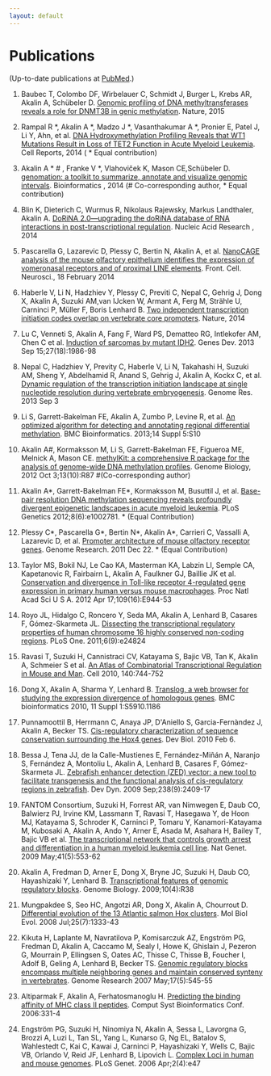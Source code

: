 ```yaml
---
layout: default
---
```


# Publications

(Up-to-date publications at [PubMed](http://www.ncbi.nlm.nih.gov/pubmed/?term=Akalin%2C+Altuna%5BFull+Author+Name%5D++OR+Alkalin%2C+Altuna%5BFull+Author+Name%5D).)

1. Baubec T, Colombo DF, Wirbelauer C, Schmidt J, Burger L, Krebs AR, <span class="highlight-contributor">Akalin A</span>, Schübeler D. [Genomic profiling of DNA methyltransferases reveals a role for DNMT3B in genic methylation](http://www.ncbi.nlm.nih.gov/pubmed/25607372). <span class="journal-name">Nature</span>, 2015  

1. Rampal R *, <span class="highlight-contributor">Akalin A</span> *, Madzo J *, Vasanthakumar A *, Pronier E, Patel J, Li Y, Ahn, et al. [DNA Hydroxymethylation Profiling Reveals that WT1 Mutations Result in Loss of TET2 Function in Acute Myeloid Leukemia](http://www.ncbi.nlm.nih.gov/pubmed/25482556). <span class="journal-name">Cell Reports</span>, 2014  ( * Equal contribution)

1. <span class="highlight-contributor">Akalin A</span> * # , <span class="highlight-contributor">Franke V</span> *, Vlahoviček K, Mason CE,Schübeler D. [genomation: a toolkit to summarize, annotate and visualize genomic intervals](http://www.ncbi.nlm.nih.gov/pubmed/25417204). <span class="journal-name">Bioinformatics  </span>, 2014 (# Co-corresponding author, * Equal contribution)

1. Blin K, Dieterich C, <span class="highlight-contributor">Wurmus R</span>, Nikolaus Rajewsky, Markus Landthaler, <span class="highlight-contributor">Akalin A</span>. [DoRiNA 2.0—upgrading the doRiNA database of RNA interactions in post-transcriptional regulation](http://www.ncbi.nlm.nih.gov/pubmed/25416797). <span class="journal-name"> Nucleic Acid Research </span>, 2014

1. Pascarella G, Lazarevic D, Plessy C, Bertin N, <span class="highlight-contributor">Akalin A</span>, et al.
   [NanoCAGE analysis of the mouse olfactory epithelium identifies the expression of vomeronasal receptors and of proximal LINE elements](http://journal.frontiersin.org/Journal/10.3389/fncel.2014.00041/abstract).
   <span class="journal-name">Front. Cell. Neurosci.</span>, 18 February 2014

2. Haberle V, Li N, Hadzhiev Y, Plessy C, Previti C, Nepal C, Gehrig J, Dong X, <span class="highlight-contributor">Akalin A</span>, Suzuki AM,van IJcken W, Armant A, Ferg M, Strähle U, Carninci P, Müller F, Boris Lenhard B.
   [Two independent transcription initiation codes overlap on vertebrate core promoters](http://www.nature.com/nature/journal/vaop/ncurrent/full/nature12974.html).
   <span class="journal-name">Nature</span>, 2014

3. Lu C, Venneti S, <span class="highlight-contributor">Akalin A</span>, Fang F, Ward PS, Dematteo RG, Intlekofer AM, Chen C et al.
   [Induction of sarcomas by mutant IDH2](http://genesdev.cshlp.org/content/27/18/1986?top=1).
   <span class="journal-name">Genes Dev</span>. 2013 Sep 15;27(18):1986-98

4. Nepal C, Hadzhiev Y, Previty C, Haberle V, Li N, Takahashi H, Suzuki AM, Sheng Y, Abdelhamid R, Anand S, Gehrig J, <span class="highlight-contributor">Akalin A</span>, Kockx C, et al.
   [Dynamic regulation of the transcription initiation landscape at single nucleotide resolution during vertebrate embryogenesis](http://genome.cshlp.org/content/23/11/1938.abstract).
   <span class="journal-name">Genome Res</span>. 2013 Sep 3

5. Li S, Garrett-Bakelman FE, <span class="highlight-contributor">Akalin A</span>, Zumbo P, Levine R, et al.
   [An optimized algorithm for detecting and annotating regional differential methylation](http://www.biomedcentral.com/1471-2105/14/S5/S10).
   <span class="journal-name">BMC Bioinformatics</span>. 2013;14 Suppl 5:S10
 
6. <span class="highlight-contributor">Akalin A</span>\#, Kormaksson M, Li S, Garrett-Bakelman FE, Figueroa ME, Melnick A, Mason CE.
   [methylKit: a comprehensive R package for the analysis of genome-wide DNA methylation profiles](http://genomebiology.com/content/13/10/R87).
   <span class="journal-name">Genome Biology</span>, 2012 Oct 3;13(10):R87 #(Co-corresponding author)

7. <span class="highlight-contributor">Akalin A</span>\*, Garrett-Bakelman FE\*, Kormaksson M, Busuttil J, et al.
   [Base-pair resolution DNA methylation sequencing reveals profoundly divergent epigenetic landscapes in acute myeloid leukemia](http://www.plosgenetics.org/article/info%3Adoi%2F10.1371%2Fjournal.pgen.1002781).
   <span class="journal-name">PLoS Genetics</span> 2012;8(6):e1002781. * (Equal Contribution)

8. Plessy C\*, Pascarella G\*, Bertin N\*, <span class="highlight-contributor">Akalin A\*</span>, Carrieri C, Vassalli A, Lazarevic D, et al.
   [Promoter architecture of mouse olfactory receptor genes](http://genome.cshlp.org/content/22/3/486.full).
    <span class="journal-name">Genome Research</span>. 2011 Dec 22. * (Equal Contribution)

9. Taylor MS, Bokil NJ, Le Cao KA, Masterman KA, Labzin LI, Semple CA, Kapetanovic R, Fairbairn L, <span class="highlight-contributor">Akalin A</span>, Faulkner GJ, Baillie JK et al.
   [Conservation and divergence in Toll-like receptor 4-regulated gene expression in primary human versus mouse macrophages](http://www.pnas.org/content/early/2012/03/23/1110156109).
    <span class="journal-name">Proc Natl Acad Sci U S A</span>. 2012 Apr 17;109(16):E944-53

10. Royo JL, Hidalgo C, Roncero Y, Seda MA, <span class="highlight-contributor">Akalin A</span>, Lenhard B, Casares F, Gómez-Skarmeta JL.
    [Dissecting the transcriptional regulatory properties of human chromosome 16 highly conserved non-coding regions](http://www.plosone.org/article/info%3Adoi%2F10.1371%2Fjournal.pone.0024824).
    <span class="journal-name">PLoS One</span>. 2011;6(9):e24824

11. Ravasi T, Suzuki H, Cannistraci CV, Katayama S, Bajic VB, Tan K, <span class="highlight-contributor">Akalin A</span>, Schmeier S et al.
    [An Atlas of Combinatorial Transcriptional Regulation in Mouse and Man](http://www.cell.com/abstract/S0092-8674%2810%2900079-6).
    <span class="journal-name"> Cell </span>2010, 140:744-752

12. Dong X,<span class="highlight-contributor"> Akalin A</span>, Sharma Y, Lenhard B.
    [Translog, a web browser for studying the expression divergence of homologous genes](http://www.biomedcentral.com/1471-2105/11/S1/S59/).
    <span class="journal-name">BMC bioinformatics</span> 2010, 11 Suppl 1:S5910.1186

13. Punnamoottil B, Herrmann C, Anaya JP, D'Aniello S, Garcia-Fernàndez J, <span class="highlight-contributor">Akalin A</span>, Becker TS.
    [Cis-regulatory characterization of sequence conservation surrounding the Hox4 genes](http://www.sciencedirect.com/science/article/pii/S0012160610000655).
    <span class="journal-name">Dev Biol</span>. 2010 Feb 6.

14. Bessa J, Tena JJ, de la Calle-Mustienes E, Fernández-Miñán A, Naranjo S, Fernández A, Montoliu L, <span class="highlight-contributor">Akalin A</span>, Lenhard B, Casares F, Gómez-Skarmeta JL.
    [Zebrafish enhancer detection (ZED) vector: a new tool to facilitate transgenesis and the functional analysis of cis-regulatory regions in zebrafish](http://onlinelibrary.wiley.com/doi/10.1002/dvdy.22051/abstract).
    <span class="journal-name">Dev Dyn</span>. 2009 Sep;238(9):2409-17

15. FANTOM Consortium, Suzuki H, Forrest AR, van Nimwegen E, Daub CO, Balwierz PJ, Irvine KM, Lassmann T, Ravasi T, Hasegawa Y, de Hoon MJ, Katayama S, Schroder K, Carninci P, Tomaru Y, Kanamori-Katayama M, Kubosaki A, <span class="highlight-contributor">Akalin A</span>, Ando Y, Arner E, Asada M, Asahara H, Bailey T, Bajic VB et al.
    [The transcriptional network that controls growth arrest and differentiation in a human myeloid leukemia cell line](http://www.nature.com/ng/journal/v41/n5/abs/ng.375.html).
    <span class="journal-name">Nat Genet</span>. 2009 May;41(5):553-62

16. <span class="highlight-contributor">Akalin A</span>, Fredman D, Arner E, Dong X, Bryne JC, Suzuki H, Daub CO, Hayashizaki Y, Lenhard B.
    [Transcriptional features of genomic regulatory blocks](http://genomebiology.com/content/10/4/r38).
    <span class="journal-name">Genome Biology.</span> 2009;10(4):R38

17. Mungpakdee S, Seo HC, Angotzi AR, Dong X, <span class="highlight-contributor">Akalin A</span>, Chourrout D.
    [Differential evolution of the 13 Atlantic salmon Hox clusters](http://mbe.oxfordjournals.org/content/25/7/1333.long).
    <span class="journal-name">Mol Biol Evol</span>. 2008 Jul;25(7):1333-43

18. Kikuta H, Laplante M, Navratilova P, Komisarczuk AZ, Engström PG, Fredman D, <span class="highlight-contributor">Akalin A</span>, Caccamo M, Sealy I, Howe K, Ghislain J, Pezeron G, Mourrain P, Ellingsen S, Oates AC, Thisse C, Thisse B, Foucher I, Adolf B, Geling A, Lenhard B, Becker TS.
    [Genomic regulatory blocks encompass multiple neighboring genes and maintain conserved synteny in vertebrates](http://genome.cshlp.org/cgi/pmidlookup?view=long&amp;pmid=17387144).
    <span class="journal-name">Genome Research</span> 2007 May;17(5):545-55

19. Altiparmak F, <span class="highlight-contributor">Akalin A</span>, Ferhatosmanoglu H.
    [Predicting the binding affinity of MHC class II peptides](http://www.ncbi.nlm.nih.gov/pubmed/17369651).
    <span class="journal-name">Comput Syst Bioinformatics Conf</span>. 2006:331-4

20. Engström PG, Suzuki H, Ninomiya N, <span class="highlight-contributor">Akalin A</span>, Sessa L, Lavorgna G, Brozzi A, Luzi L, Tan SL, Yang L, Kunarso G, Ng EL, Batalov S, Wahlestedt C, Kai C, Kawai J, Carninci P, Hayashizaki Y, Wells C, Bajic VB, Orlando V, Reid JF, Lenhard B, Lipovich L.
    [Complex Loci in human and mouse genomes](http://www.plosgenetics.org/article/info%3Adoi%2F10.1371%2Fjournal.pgen.0020047).
    <span class="journal-name">PLoS Genet</span>. 2006 Apr;2(4):e47
